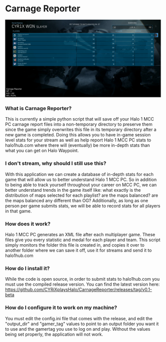 # Carnage Reporter

![Image of Carnage Reporter stream overlay](https://raw.githubusercontent.com/CYRiXplaysHalo/CarnageReporter/master/image.png)

### What is Carnage Reporter?

This is currently a simple python script that will save off your Halo 1 MCC PC carnage report files into a non-temporary directory to preserve them since the game simply overwrites this file in its temporary directory after a new game is completed. Doing this allows you to have in-game session level stats for your stream as well as help report Halo 1 MCC PC stats to halo1hub.com where there will (eventually) be more in-depth stats than what you can get on Halo Waypoint.

### I don't stream, why should I still use this?

With this application we can create a database of in-depth stats for each game that will allow us to better understand Halo 1 MCC PC. So in addition to being able to track yourself throughout your career on MCC PC, we can better understand trends in the game itself like: what exactly is the distribution of maps selected for each playlist? are the maps balanced? are the maps balanced any different than OG? Additionally, as long as one person per game submits stats, we will be able to record stats for all players in that game.

### How does it work?

Halo 1 MCC PC generates an XML file after each multiplayer game. These files give you every statistic and medal for each player and team. This script simply monitors the folder this file is created in, and copies it over to another folder where we can save it off, use it for streams and send it to halo1hub.com

### How do I install it?

While the code is open source, in order to submit stats to halo1hub.com you must use the compiled release version. You can find the latest version here: https://github.com/CYRiXplaysHalo/CarnageReporter/releases/tag/v0.1-beta

### How do I configure it to work on my machine?

You must edit the config.ini file that comes with the release, and edit the "output_dir" and "gamer_tag" values to point to an output folder you want it to use and the gamertag you use to log on and play. Without the values being set properly, the application will not work.
